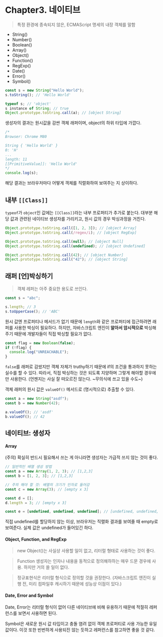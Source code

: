 # Chapter3. 네이티브

> 특정 환경에 종속되지 않은, ECMAScript 명세의 내장 객체를 말함

- String()
- Number()
- Boolean()
- Array()
- Object()
- Function()
- RegExp()
- Date()
- Error()
- Symbol()

```javascript
const s = new String("Hello World");
s.toString(); // 'Hello World'

typeof s; // 'object'
s instance of String; // true
Object.prototype.toString.call(a); // [object String]
```

생성자의 결과는 원시값을 감싼 객체 래퍼이며, object의 하위 타입에 가깝다.

```javascript
/*
Browser: Chrome M80

String { 'Hello World' }
0: 'H'
...
length: 11
[[PrimitiveValue]]: 'Hello World'
*/
console.log(s);
```

해당 결과는 브라우저마다 어떻게 객체를 직렬화하여 보여주는 지 상이하다.

## 내부 `[[Class]]`

`typeof`가 `object`인 값에는 `[[Class]]`라는 내부 프로퍼티가 추가로 붙는다.
대부분 해당 값과 관련된 네이티브 생성자를 가리키고, 원시 값의 경우 박싱과정을 거친다.

```javascript
Object.prototype.toString.call([1, 2, 3]); // [object Array]
Object.prototype.toString.call(/regex/i); // [object RegExp]

Object.prototype.toString.call(null); // [object Null]
Object.prototype.toString.call(undefined); // [object Undefined]

Object.prototype.toString.call(42); // [object Number]
Object.prototype.toString.call("42"); // [object String]
```

## 래퍼 [언]박싱하기

> 객체 레퍼는 아주 중요한 용도로 쓰인다.

```javascript
const s = "abc";

s.length; // 3
s.toUpperCase(); // 'ABC'
```

원시 값엔 프로퍼티나 메서드가 없기 때문에 `length`와 같은 프로퍼티에 접근하려면 래퍼를 사용한 박싱이 필요하다.
하지만, 자바스크립트 엔진이 **알아서 암시적으로** 박싱해주기 때문에 개발자들이 직접 박싱할 필요가 없다.

```javascript
const flag = new Boolean(false);
if (!flag) {
  console.log("UNREACHABLE");
}
```

`false`를 래퍼로 감쌌지만 객체 자체가 truthy하기 때문에 if의 조건을 통과하지 못하는 실수를 할 수 있다.
따라서, 직접 박싱하는 것은 되도록 지양하며 그렇게 해야할 경우에만 사용한다. (언젠지는 사실 잘 떠오르진 않는다. ~무의식에 쓰고 있을 수도~)

객체 래퍼의 원시 값은 `valueOf()` 메서드로 (명시적으로) 추출할 수 있다.

```javascript
const a = new String("asdf");
const b = new Number(42);

a.valueOf(); // 'asdf'
b.valueOf(); // 42
```

## 네이티브: 생성자

#### Array

(주의) 확실히 반드시 필요해서 쓰는 게 아니라면 생성자는 가급적 쓰지 않는 것이 좋다.

```javascript
// 일반적인 배열 생성 방법
const a = new Array(1, 2, 3); // [1,2,3]
const b = [1, 2, 3]; // [1,2,3]

// 주의 해야 할 것: 배열의 크기가 인자로 들어감
const c = new Array(3); // [empty x 3]

const d = [];
d.length = 3; // [empty x 3]

const e = [undefined, undefined, undefined]; // [undefined, undefined, undefined]
```

직접 undefined를 할당하지 않는 이상, 브라우저는 직렬화 결과를 보여줄 때 empty로 보여준다.
실제 값은 undefined가 들어있긴 하다.

#### Object, Function, and RegExp

> new Object()는 사실상 사용할 일이 없고, 리터럴 형태로 사용하는 것이 좋다.

> Function 생성자는 인자나 내용을 동적으로 정의해하하는 매우 드문 경우에 사용. 하지만 거의 쓸 일이 없다.

> 정규표현식은 리터럴 형식으로 정의할 것을 권장한다. (자바스크립트 엔진이 실행 전, 미리 컴파일후 캐시하기 때문에 성능상 이점이 있다.)

#### Date, Error and Symbol

Date, Error는 리터럴 형식이 없어 다른 네이티브에 비해 유용하기 때문에 적절히 레퍼런스를 보면서 사용하면 된다.

Symbol은 새로운 원시 값 타입이고 충돌 염려 없이 객체 프로퍼티로 사용 가능한 유일 값이다.
이것 또한 빈번하게 사용되진 않는 듯하고 레퍼런스를 참고하면 좋을 것 같다.
